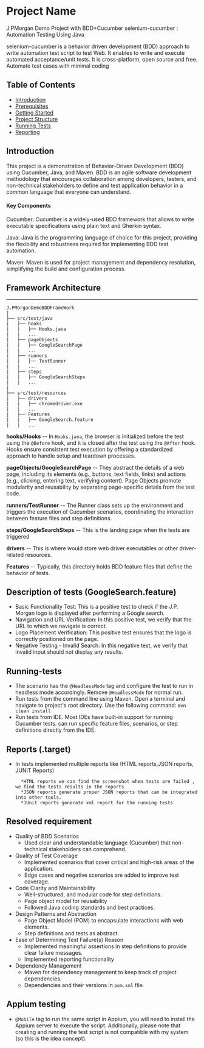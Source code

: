 # Project Name
J.PMorgan Demo Project with BDD+Cucumber
selenium-cucumber : Automation Testing Using Java

selenium-cucumber is a behavior driven development (BDD) approach to write automation test script to test Web. It enables to write and execute automated acceptance/unit tests. It is cross-platform, open source and free. Automate test cases with minimal coding

## Table of Contents

- [Introduction](#introduction)
- [Prerequisites](#prerequisites)
- [Getting Started](#getting-started)
- [Project Structure](#project-structure)
- [Running Tests](#running-tests)
- [Reporting](#reporting)


## Introduction
This project is a demonstration of Behavior-Driven Development (BDD) using Cucumber, Java, and Maven. BDD is an agile software development methodology that encourages collaboration among developers, testers, and non-technical stakeholders to define and test application behavior in a common language that everyone can understand.

#### Key Components
Cucumber: Cucumber is a widely-used BDD framework that allows to write executable specifications using plain text and Gherkin syntax.

Java: Java is the programming language of choice for this project, providing the flexibility and robustness required for implementing BDD test automation.

Maven: Maven is used for project management and dependency resolution, simplifying the build and configuration process.

## Framework Architecture
--------------
    J.PMorganDemoBDDFrameWork
    |
    ├── src/test/java
    |   ├── hooks
    |   |   ├── Hooks.java
    |   |   ...
    |   ├── pageObjects
    |   |   ├── GoogleSearchPage
    |   |   ...
    |   ├── runners
    |   |   ├── TestRunner
    |   |   ...
    |   ├── steps
    |   |   ├── GoogleSearchSteps
    |   |   ...
    |
    ├── src/test/resources
    |   ├── drivers
    |   |   ├── chromedriver.exe
    |   |   ...
    |   ├── Features
    |   |   ├── GoogleSearch.feature
    |   |   ...


**hooks/Hooks** -- In `Hooks.java`, the browser is initialized before the test using the `@Before` hook, and it is closed after the test using the `@After` hook. Hooks ensure consistent test execution by offering a standardized approach to handle setup and teardown processes.

**pageObjects/GoogleSearchPage** --  They abstract the details of a web page, including its elements (e.g., buttons, text fields, links) and actions (e.g., clicking, entering text, verifying content).
Page Objects promote modularity and reusability by separating page-specific details from the test code.

**runners/TestRunner** -- The Runner class sets up the environment and triggers the execution of Cucumber scenarios, coordinating the interaction between feature files and step definitions.

**steps/GoogleSearchSteps** -- This is the landing page when the tests are triggered 

**drivers** -- This is where would store web driver executables or other driver-related resources.

**Features** -- Typically, this directory holds BDD feature files that define the behavior of tests.

## Description of tests (GoogleSearch.feature)
* Basic Functionality Test: This is a positive test to check if the J.P. Morgan logo is displayed after performing a Google search.
* Navigation and URL Verification: In this positive test, we verify that the URL to which we navigate is correct.
* Logo Placement Verification: This positive test ensures that the logo is correctly positioned on the page.
* Negative Testing - Invalid Search: In this negative test, we verify that invalid input should not display any results.

## Running-tests

* The scenario has the `@HeadlessMode` tag and configure the test to run in headless mode accordingly. Remove `@HeadlessMode` for normal run.
* Run tests from the command line using Maven. Open a terminal and navigate to project's root directory. Use the following command:
  `mvn clean install`
* Run tests from IDE. Most IDEs have built-in support for running Cucumber tests.  can run specific feature files, scenarios, or step definitions directly from the IDE.


## Reports (.target)
* In tests  implemented multiple reports like (HTML reports,JSON reports, JUNIT Reports)

        *HTML reports we can find the screenshot when tests are failed , we find the tests results in the reports
        *JSON reports generate proper JSON reports that can be integrated into other tools.
        *JUnit reports generate xml report for the running tests



## Resolved requirement
  * Quality of BDD Scenarios
      - Used clear and understandable language (Cucumber) that non-technical stakeholders can comprehend.
  * Quality of Test Coverage
      - Implemented scenarios that cover critical and high-risk areas of the application.
      - Edge cases and negative scenarios are added to improve test coverage.
  * Code Clarity and Maintainability
      - Well-structured, and modular code for step definitions.
      - Page object model for reusability 
      - Followed Java coding standards and best practices.
  * Design Patterns and Abstraction
      - Page Object Model (POM) to encapsulate interactions with web elements.
      - Step definitions and tests as abstract.
  * Ease of Determining Test Failure(s) Reason
      - Implemented meaningful assertions in step definitions to provide clear failure messages.
      - Implemented reporting functionality 
  * Dependency Management
      - Maven for dependency management to keep track of project dependencies.
      - Dependencies and their versions in `pom.xml` file.

## Appium testing
  * `@Mobile`  tag to run the same script in Appium, you will need to install the Appium server to execute the script. Additionally, please note that creating and running the test script is not compatible with my system (so this is the idea concept).